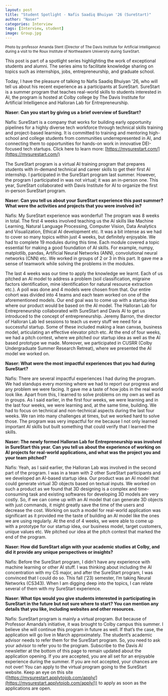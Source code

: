```yaml
---
layout: post
title: "Student Spotlight - Nafis Saadiq Bhuiyan '26 (SureStart)"
author: "Naser"
categories: Interview
tags: [Interview, student]
image: Group.jpg
---
```

<sup>Photo by professor Amanda Stent (Director of The Davis Institute for Artificial Intelligence) during a visit to the Roux Institute of Northeastern University during SureStart.</sup>

This post is part of a spotlight series highlighting the work of exceptional students and alumni. The series aims to facilitate knowledge sharing on topics such as internships, jobs, entrepreneurship, and graduate school.

Today, I have the pleasure of talking to Nafis Saadiq Bhuiyan '26, who will tell us about his recent experience as a participants at SureStart.
SureStart is a summer program that teaches real-world skills to students interested in AI, the program is hosted at Colby college by The Davis Institute for Artificial Intelligence and Halloran Lab for Entrepreneurship. 


**Naser: Can you start by giving us a brief overview of SureStart?**

Nafis: SureStart is a company that works for building early opportunity pipelines for a highly diverse tech workforce through technical skills training and project-based learning. It is committed to training and mentoring high-school and college students from communities underrepresented in AI, and connecting them to opportunities for hands-on work in innovative DEI-focused tech startups. Click here to learn more: [https://mysurestart.com/](https://mysurestart.com/)

The SureStart program is a virtual AI training program that prepares students with in-demand technical and career skills to get their first AI internship. I participated in the SureStart program last summer. However, the program I participated in was not virtual; it was an in-person one. This year, SureStart collaborated with Davis Institute for AI to organize the first in-person SureStart program.

**Naser: Can you tell us about your SureStart experience this past summer? What were the activities and projects that you were involved in?**

Nafis: My SureStart experience was wonderful! The program was 8 weeks in total. The first 4 weeks involved teaching us the AI skills like Machine Learning, Natural Language Processing, Computer Vision, Data Analytics and Visualization, Ethical AI development etc. It was a bit intense as we had to cover so many topics within just 4 weeks, but definitely enjoyable. We had to complete 19 modules during this time. Each module covered a topic essential for making a good foundation of AI skills. For example, numpy, matplotlib, pandas, Artificial Neural Networks (ANN), convolutional neural networks (CNN) etc. We worked in groups of 2 or 3 in this part. It gave me a sense of teamwork while solving the problems in the modules.

The last 4 weeks was our time to apply the knowledge we learnt. Each of us pitched an AI model to address a problem (soil classification, migraine factors identification, mine identification for natural resource extraction etc.). A poll was done and 4 models were chosen from that. Our entire cohort was divided into 4 teams and each team worked on one of the aforementioned models. Our end goal was to come up with a startup idea where our product would be based on the AI model. The Halloran Lab for Entrepreneurship collaborated with SureStart and Davis AI to get us introduced to the concept of entrepreneurship. Jeremy Barron, the director of Halloran Lab led sessions to teach us every stuff we need for a successful startup. Some of these included making a lean canvas, business model, articulating an effective elevator pitch etc. At the end of four weeks, we had a pitch contest, where we pitched our startup idea as well as the AI based prototype we made. Moreover, we participated in CUSRR (Colby Undergraduate Summer Research Retreat), where we presented the AI model we worked on.

**Naser:  What were the most impactful experiences that you had during SureStart?**

Nafis: There are several impactful experiences I had during the program. We had standups every morning where we had to report our progress and any problem we were facing. It gave me a taste of how jobs in the real world look like. Apart from this, I learned to solve problems on my own as well as in groups. As I said earlier, in the first four weeks, we were learning and in the last four weeks, we were learning and, at the same time, building. We had to focus on technical and non-technical aspects during the last four weeks. We ran into many challenges at times, but we worked hard to solve those. The program was very impactful for me because I not only learned important AI skills but built something that could verify that I learned the skills.


**Naser: The newly formed Halloran Lab for Entrepreneurship was involved in SureStart this year.  Can you tell us about the experience of working on AI projects for real-world applications, and what was the project you and your team pitched?**

Nafis: Yeah, as I said earlier, the Halloran Lab was involved in the second part of the program. I was in a team with 2 other SureStart participants and we developed an AI-based startup idea. Our product was an AI model that could generate virtual 3D objects based on textual inputs. We worked on such a product as we found that 3D designing is a complex and time-consuming task and existing softwares for developing 3D models are very costly. So, if we can come up with an AI model that can generate 3D objects with just commands, it might greatly save the time of the users and decrease the cost. Working on such a model for real-world application was significant as it provided me the taste of building an AI model like the ones we are using regularly. At the end of 4 weeks, we were able to come up with a prototype for our startup idea, our business model, target customers, unique values etc. We pitched our idea at the pitch contest that marked the end of the program.

**Naser: How did SureStart align with your academic studies at Colby, and did it provide any unique perspectives or insights?**

Nafis: Before the SureStart program, I didn’t have any experience with machine learning or other AI stuff. I was thinking about including the AI concentration with my CS major, and after the SureStart program, I was convinced that I could do so. This fall (’23) semester, I’m taking Neural Networks (CS343). When I am digging deep into the topics, I can relate several of them with my SureStart experience.

**Naser: What tips would you give students interested in participating in SureStart in the future but not sure where to start? You can mention any details that you like, including websites and other resources.**

Nafis: SureStart program is mainly a virtual program. But because of Professor Amanda’s initiative, it was brought to Colby campus this summer. I believe she will continue this program in future as well. If that’s the case, the application will go live in March approximately. The student’s academic advisor needs to refer them for the SureStart program. So, you need to ask your advisor to refer you to the program. Subscribe to the Davis AI newsletter at the bottom of this page to remain updated about the application opening. If you are accepted, you are all set for an enjoyable experience during the summer. If you are not accepted, your chances are not over! You can apply to the virtual program going to the SureStart website. Keep an eye on this site ([https://mysurestart.applytojob.com/apply/](https://mysurestart.applytojob.com/apply/)) to apply as soon as the applications are open.
